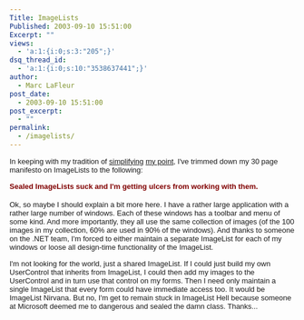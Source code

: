 ```yaml
---
Title: ImageLists
Published: 2003-09-10 15:51:00
Excerpt: ""
views:
  - 'a:1:{i:0;s:3:"205";}'
dsq_thread_id:
  - 'a:1:{i:0;s:10:"3538637441";}'
author:
  - Marc LaFleur
post_date:
  - 2003-09-10 15:51:00
post_excerpt:
  - ""
permalink:
  - /imagelists/
---
```

<p><span class=562474515-10092003><font face=Arial size=2>In keeping with my tradition of <a title=http://weblogs.asp.net/mlafleur/posts/4911.aspx href="/mlafleur/posts/4911.aspx">simplifying</a> <a title=http://weblogs.asp.net/mlafleur/posts/8663.aspx href="/mlafleur/posts/8663.aspx">my point</a>, I've trimmed down my 30 page manifesto on ImageLists to the following:</font></span></p>
<div align=left><span class=562474515-10092003><font face=Arial color=#800000 size=2><strong>Sealed ImageLists suck and I'm getting ulcers from working with them. </strong></font></span></div>
<div align=left><span class=562474515-10092003></span>&nbsp;</div>
<div align=left><span class=562474515-10092003></span><span class=562474515-10092003><font face=Arial size=2>Ok, so maybe I should explain a bit more here. I have a rather large application with a rather large number of windows. Each of these windows has a toolbar and menu of some kind. And more importantly, they all use the same collection of images (of the 100 images in my collection, 60% are used in 90% of the windows). </font></span><span class=562474515-10092003><font face=Arial size=2>And thanks to someone on the .NET team, I'm forced to either maintain a separate ImageList for each of my windows or loose all design-time functionality of the ImageList. </font></span></div>
<p><span class=562474515-10092003><font face=Arial size=2>I'm not looking for the world, just a shared ImageList. If I could just build my own UserControl that inherits from ImageList, I could then add my images to the UserControl and in turn use that control on my forms. Then I need only maintain a single ImageList that every form could have immediate access too. It would be ImageList Nirvana. But no, I'm get to remain stuck in ImageList Hell because someone at Microsoft deemed me to dangerous and sealed the damn class. Thanks...</font></span></p>